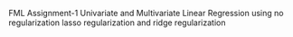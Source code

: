 FML Assignment-1
Univariate and Multivariate Linear Regression using no regularization lasso regularization and ridge regularization
